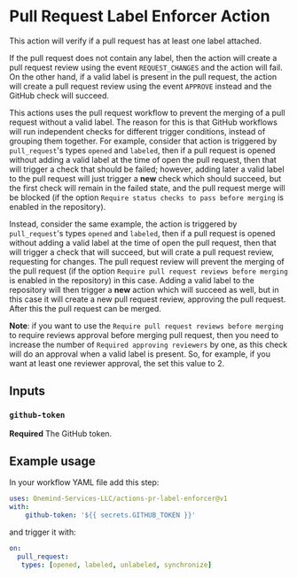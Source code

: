 # Pull Request Label Enforcer Action

This action will verify if a pull request has at least one label attached.

If the pull request does not contain any label, then the action will create a pull request review using the event 
`REQUEST_CHANGES` and the action will fail. On the other hand, if a valid label is present in the pull request, the 
action will create a pull request review using the event `APPROVE` instead and the GitHub check will succeed.

This actions uses the pull request workflow to prevent the merging of a pull request without a valid label. The reason 
for this is that GitHub workflows will run independent checks for different trigger conditions, instead of grouping 
them together. For example, consider that action is triggered by `pull_request`'s types `opened` and `labeled`, then 
if a pull request is opened without adding a valid label at the time of open the pull request, then that will trigger 
a check that should be failed; however, adding later a valid label to the pull request will just trigger a **new** check 
which should succeed, but the first check will remain in the failed state, and the pull request merge will be blocked 
(if the option `Require status checks to pass before merging` is enabled in the repository).

Instead, consider the same example, the action is triggered by `pull_request`'s types `opened` and `labeled`, then 
if a pull request is opened without adding a valid label at the time of open the pull request, then that will trigger 
a check that will succeed, but will crate a pull request review, requesting for changes. The pull request review will 
prevent the merging of the pull request (if the option `Require pull request reviews before merging` is enabled in the 
repository) in this case. Adding a valid label to the repository will then trigger a **new** action which will succeed 
as well, but in this case it will create a new pull request review, approving the pull request. After this the pull 
request can be merged.

**Note**: if you want to use the `Require pull request reviews before merging` to require reviews approval before 
merging pull request, then you need to increase the number of `Required approving reviewers` by one, as this check 
will do an approval when a valid label is present. So, for example, if you want at least one reviewer approval, the 
set this value to 2.

## Inputs

### `github-token`

**Required** The GitHub token.

## Example usage

In your workflow YAML file add this step:
```yaml
uses: Onemind-Services-LLC/actions-pr-label-enforcer@v1
with:
    github-token: '${{ secrets.GITHUB_TOKEN }}'
```

and trigger it with:
```yaml
on:
  pull_request:
   types: [opened, labeled, unlabeled, synchronize]
```
